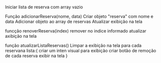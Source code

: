 Iniciar lista de reserva com array vazio

Função adicionarReserva(nome, data)
    Criar objeto "reserva" com nome e data
    Adicionar objeto ao array de reservas
    Atualizar exibição na tela

funcção renoverReserva(index)
    remover no indice informado
    atualizar axibição na tela

função atualizarListaReservas()
    Limpar a exibição na tela
    para cada reservana lista:{
        criar um inten visual para exibição
        criar botão de remoção de cada reserva
        exibir na tela
    }
